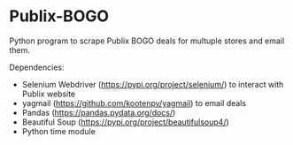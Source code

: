 # Publix-BOGO
Python program to scrape Publix BOGO deals for multuple stores and email them. 

Dependencies:
- Selenium Webdriver (https://pypi.org/project/selenium/) to interact with Publix website
- yagmail (https://github.com/kootenpv/yagmail) to email deals
- Pandas (https://pandas.pydata.org/docs/)
- Beautiful Soup (https://pypi.org/project/beautifulsoup4/)
- Python time module
